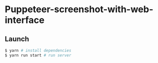 # Puppeteer-screenshot-with-web-interface

## Launch
```bash
$ yarn # install dependencies 
$ yarn run start # run server
```
